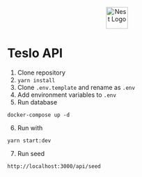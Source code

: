 <p align="center">
  <a href="http://nestjs.com/" target="blank"><img src="https://nestjs.com/img/logo-small.svg" width="50" alt="Nest Logo" /></a>
</p>

# Teslo API
1. Clone repository
2. `yarn install`
3. Clone `.env.template` and rename as `.env`
4. Add environment variables to `.env`
5. Run database
```
docker-compose up -d
```
6. Run with
```
yarn start:dev
```
7. Run seed
```
http://localhost:3000/api/seed
```